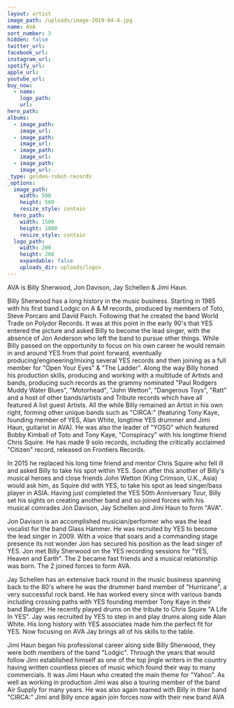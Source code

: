 ```yaml
---
layout: artist
image_path: /uploads/image-2019-04-4.jpg
name: AVA
sort_number: 3
hidden: false
twitter_url:
facebook_url:
instagram_url:
spotify_url:
apple_url:
youtube_url:
buy_now:
  - name:
    logo_path:
    url:
hero_path:
albums:
  - image_path:
    image_url:
  - image_path:
    image_url:
  - image_path:
    image_url:
  - image_path:
    image_url:
_type: golden-robot-records
_options:
  image_path:
    width: 500
    height: 500
    resize_style: contain
  hero_path:
    width: 1500
    height: 1000
    resize_style: contain
  logo_path:
    width: 200
    height: 200
    expandable: false
    uploads_dir: uploads/logos
---
```


AVA is Billy Sherwood, Jon Davison, Jay Schellen & Jimi Haun.

Billy Sherwood has a long history in the music business. Starting in 1985 with his first band Lodgic on A & M records, produced by members of Toto, Steve Porcaro and David Paich. Following that he created the band World Trade on Polydor Records. It was at this point in the early 90's that YES entered the picture and asked Billy to become the lead singer, with the absence of Jon Anderson who left the band to pursue other things. While Billy passed on the opportunity to focus on his own career he would remain in and around YES from that point forward, eventually producing/engineering/mixing several YES records and then joining as a full member for "Open Your Eyes" & "The Ladder". Along the way Billy honed his production skills, producing and working with a multitude of Artists and bands, producing such records as the grammy nominated "Paul Rodgers Muddy Water Blues", "Motorhead", "John Wetton", "Dangerous Toys", "Ratt" and a host of other bands/artists and Tribute records which have all featured A list guest Artists. All the while Billy remained an Artist in his own right, forming other unique bands such as "CIRCA:" (featuring Tony Kaye, founding member of YES, Alan White, longtime YES drummer and Jimi Haun, guitarist in AVA). He was also the leader of "YOSO" which featured Bobby Kimball of Toto and Tony Kaye, "Conspiracy" with his longtime friend Chris Squire. He has made 9 solo records, including the critically acclaimed "Citizen" record, released on Frontiers Records.

In 2015 he replaced his long time friend and mentor Chris Squire who fell ill and asked Billy to take his spot within YES. Soon after this another of Billy's musical heroes and close friends John Wetton (King Crimson, U.K., Asia) would ask him, as Squire did with YES, to take his spot as lead singer/bass player in ASIA. Having just completed the YES 50th Anniversary Tour, Billy set his sights on creating another band and so joined forces with his musical comrades Jon Davison, Jay Schellen and Jimi Haun to form "AVA".

Jon Davison is an accomplished musician/performer who was the lead vocalist for the band Glass Hammer. He was recruited by YES to become the lead singer in 2009. With a voice that soars and a commanding stage presence its not wonder Jon has secured his position as the lead singer of YES. Jon met Billy Sherwood on the YES recording sessions for "YES, Heaven and Earth". The 2 became fast friends and a musical relationship was born. The 2 joined forces to form AVA.

Jay Schellen has an extensive back round in the music business spanning back to the 80's where he was the drummer band member of "Hurricane", a very successful rock band. He has worked every since with various bands including crossing paths with YES founding member Tony Kaye in their band Badger. He recently played drums on the tribute to Chris Squire "A Life In YES". Jay was recruited by YES to step in and play drums along side Alan White. His long history with YES associates made him the perfect fit for YES. Now focusing on AVA Jay brings all of his skills to the table.

Jimi Haun began his professional career along side Billy Sherwood, they were both members of the band "Lodgic". Through the years that would follow Jimi established himself as one of the top jingle writers in the country having written countless pieces of music which found their way to many commercials. It was Jimi Haun who created the main theme for "Yahoo". As well as working in production Jimi was also a touring member of the band Air Supply for many years. He was also again teamed with Billy in thier band "CIRCA:" Jimi and Billy once again join forces now with their new band AVA